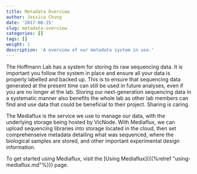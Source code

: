```yaml
---
title: Metadata Overview
author: Jessica Chung
date: '2017-08-15'
slug: metadata-overview
categories: []
tags: []
weight: 1
description: 'A overview of our metadata system in use.'
---
```


The Hoffmann Lab has a system for storing its raw sequencing data. It is 
important you follow the system in place and ensure all your data is properly
labelled and backed up. This is to ensure that sequencing data generated 
at the present time can still be used in future analyses, even if you are
no longer at the lab. Storing our next-generation sequencing data in a 
systematic manner also benefits the whole lab as other lab members can find and 
use data that could be beneficial to their project. Sharing is caring.

The Mediaflux is the service we use to manage our data, with the underlying
storage being hosted by VicNode. With Mediaflux, we can upload sequencing 
libraries into storage located in the cloud, then set comprehenseive metadata 
detailing what was sequenced, where the biological samples are stored, and other
important experimental design information.

To get started using Mediaflux, visit the [Using Mediaflux]({{%relref "using-mediaflux.md"%}})
page.
